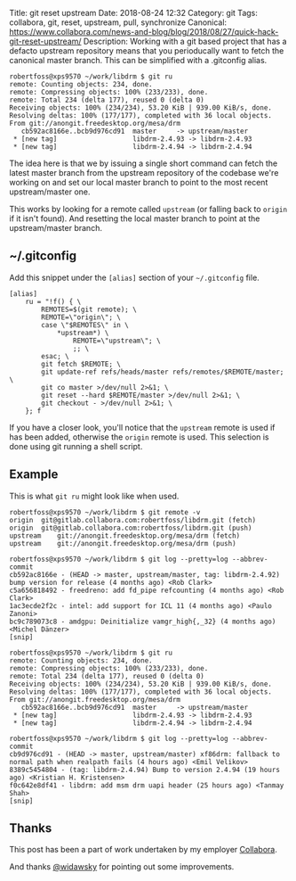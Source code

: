 Title: git reset upstream
Date: 2018-08-24 12:32
Category: git
Tags: collabora, git, reset, upstream, pull, synchronize
Canonical: https://www.collabora.com/news-and-blog/blog/2018/08/27/quick-hack-git-reset-upstream/
Description: Working with a git based project that has a defacto upstream repository means that you perioducally want to fetch the canonical master branch. This can be simplified with a .gitconfig alias.

    robertfoss@xps9570 ~/work/libdrm $ git ru
    remote: Counting objects: 234, done.
    remote: Compressing objects: 100% (233/233), done.
    remote: Total 234 (delta 177), reused 0 (delta 0)
    Receiving objects: 100% (234/234), 53.20 KiB | 939.00 KiB/s, done.
    Resolving deltas: 100% (177/177), completed with 36 local objects.
    From git://anongit.freedesktop.org/mesa/drm
       cb592ac8166e..bcb9d976cd91  master     -> upstream/master
     * [new tag]                   libdrm-2.4.93 -> libdrm-2.4.93
     * [new tag]                   libdrm-2.4.94 -> libdrm-2.4.94

The idea here is that we by issuing a single short command can fetch the
latest master branch from the upstream repository of the codebase we're
working on and set our local master branch to point to the most recent
upstream/master one.

This works by looking for a remote called `upstream` (or falling back to
`origin` if it isn't found). And resetting the local master branch to point at
the upstream/master branch.


## ~/.gitconfig
Add this snippet under the `[alias]` section of your `~/.gitconfig` file.

    [alias]
        ru = "!f() { \
            REMOTES=$(git remote); \
            REMOTE=\"origin\"; \
            case \"$REMOTES\" in \
                *upstream*) \
                    REMOTE=\"upstream\"; \
                    ;; \
           	esac; \
            git fetch $REMOTE; \
            git update-ref refs/heads/master refs/remotes/$REMOTE/master; \
            git co master >/dev/null 2>&1; \
            git reset --hard $REMOTE/master >/dev/null 2>&1; \
            git checkout - >/dev/null 2>&1; \
        }; f

If you have a closer look, you'll notice that the `upstream` remote is used if
has been added, otherwise the `origin` remote is used. This selection is
done using git running a shell script.

## Example
This is what `git ru` might look like when used.

    robertfoss@xps9570 ~/work/libdrm $ git remote -v
    origin	git@gitlab.collabora.com:robertfoss/libdrm.git (fetch)
    origin	git@gitlab.collabora.com:robertfoss/libdrm.git (push)
    upstream	git://anongit.freedesktop.org/mesa/drm (fetch)
    upstream	git://anongit.freedesktop.org/mesa/drm (push)

    robertfoss@xps9570 ~/work/libdrm $ git log --pretty=log --abbrev-commit
    cb592ac8166e - (HEAD -> master, upstream/master, tag: libdrm-2.4.92) bump version for release (4 months ago) <Rob Clark>
    c5a656818492 - freedreno: add fd_pipe refcounting (4 months ago) <Rob Clark>
    1ac3ecde2f2c - intel: add support for ICL 11 (4 months ago) <Paulo Zanoni>
    bc9c789073c8 - amdgpu: Deinitialize vamgr_high{,_32} (4 months ago) <Michel Dänzer>
    [snip]

    robertfoss@xps9570 ~/work/libdrm $ git ru
    remote: Counting objects: 234, done.
    remote: Compressing objects: 100% (233/233), done.
    remote: Total 234 (delta 177), reused 0 (delta 0)
    Receiving objects: 100% (234/234), 53.20 KiB | 939.00 KiB/s, done.
    Resolving deltas: 100% (177/177), completed with 36 local objects.
    From git://anongit.freedesktop.org/mesa/drm
       cb592ac8166e..bcb9d976cd91  master     -> upstream/master
     * [new tag]                   libdrm-2.4.93 -> libdrm-2.4.93
     * [new tag]                   libdrm-2.4.94 -> libdrm-2.4.94

    robertfoss@xps9570 ~/work/libdrm $ git log --pretty=log --abbrev-commit
    cb9d976cd91 - (HEAD -> master, upstream/master) xf86drm: fallback to normal path when realpath fails (4 hours ago) <Emil Velikov>
    8389c5454804 - (tag: libdrm-2.4.94) Bump to version 2.4.94 (19 hours ago) <Kristian H. Kristensen>
    f0c642e8df41 - libdrm: add msm drm uapi header (25 hours ago) <Tanmay Shah>
    [snip]


## Thanks

This post has been a part of work undertaken by my employer [Collabora](http://www.collabora.com).

And thanks [@widawsky](https://twitter.com/widawsky) for pointing out some
improvements.
